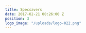 ```yaml
---
title: Specsavers
date: 2017-02-21 00:26:00 Z
position: 3
logo_image: "/uploads/logo-022.png"
---
```


